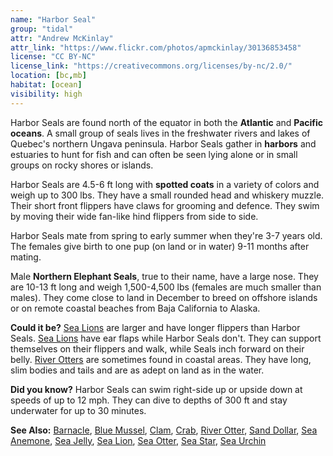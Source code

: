 ```yaml
---
name: "Harbor Seal"
group: "tidal"
attr: "Andrew McKinlay"
attr_link: "https://www.flickr.com/photos/apmckinlay/30136853458"
license: "CC BY-NC"
license_link: "https://creativecommons.org/licenses/by-nc/2.0/"
location: [bc,mb]
habitat: [ocean]
visibility: high
---
```

Harbor Seals are found north of the equator in both the **Atlantic** and **Pacific oceans**. A small group of seals lives in the freshwater rivers and lakes of Quebec's northern Ungava peninsula. Harbor Seals gather in **harbors** and estuaries to hunt for fish and can often be seen lying alone or in small groups on rocky shores or islands.

Harbor Seals are 4.5-6 ft long with **spotted coats** in a variety of colors and weigh up to 300 lbs. They have a small rounded head and whiskery muzzle. Their short front flippers have claws for grooming and defence. They swim by moving their wide fan-like hind flippers from side to side.

Harbor Seals mate from spring to early summer when they're 3-7 years old. The females give birth to one pup (on land or in water) 9-11 months after mating.

Male **Northern Elephant Seals**, true to their name, have a large nose. They are 10-13 ft long and weigh 1,500-4,500 lbs (females are much smaller than males). They come close to land in December to breed on offshore islands or on remote coastal beaches from Baja California to Alaska.

**Could it be?** [Sea Lions](/animals/sealion/) are larger and have longer flippers than Harbor Seals. [Sea Lions](/animals/sealion/) have ear flaps while Harbor Seals don't. They can support themselves on their flippers and walk, while Seals inch forward on their belly. [River Otters](/animals/rivotter/) are sometimes found in coastal areas. They have long, slim bodies and tails and are as adept on land as in the water.

**Did you know?** Harbor Seals can swim right-side up or upside down at speeds of up to 12 mph. They can dive to depths of 300 ft and stay underwater for up to 30 minutes.

<!-- generated, do not edit -->
**See Also:**
[Barnacle](/animals/barnacle/),
[Blue Mussel](/animals/blumussel/),
[Clam](/animals/clam/),
[Crab](/animals/crab/),
[River Otter](/animals/rivotter/),
[Sand Dollar](/animals/sandolr/),
[Sea Anemone](/animals/seaanem/),
[Sea Jelly](/animals/seajelly/),
[Sea Lion](/animals/sealion/),
[Sea Otter](/animals/seaotter/),
[Sea Star](/animals/seastar/),
[Sea Urchin](/animals/seaurch/)
